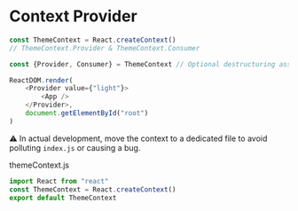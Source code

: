 # Context Provider

```js
const ThemeContext = React.createContext()
// ThemeContext.Provider & ThemeContext.Consumer

const {Provider, Consumer} = ThemeContext // Optional destructuring assignment

ReactDOM.render(
    <Provider value={"light"}>
        <App />
    </Provider>,
    document.getElementById("root")
)
```

⚠️ In actual development, move the context to a dedicated file to avoid polluting `index.js` or causing a bug.

themeContext.js

```js
import React from "react"
const ThemeContext = React.createContext()
export default ThemeContext
```